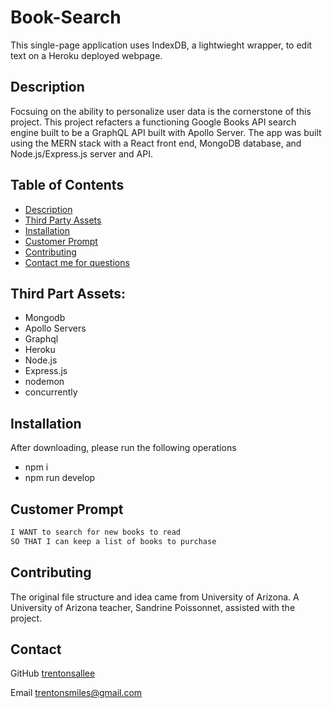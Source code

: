 # Book-Search
This single-page application uses IndexDB, a lightwieght wrapper, to edit text on a Heroku deployed webpage.

## Description
Focsuing on the ability to personalize user data is the cornerstone of this project. This project refacters a functioning Google Books API search engine built to be a GraphQL API built with Apollo Server. The app was built using the MERN stack with a React front end, MongoDB database, and Node.js/Express.js server and API.

## Table of Contents
* [Description](#description)
* [Third Party Assets](#third-party-assets)
* [Installation](#installation)
* [Customer Prompt](#customer)
* [Contributing](#contributing)
* [Contact me for questions](#contact)

## Third Part Assets:
* Mongodb
* Apollo Servers
* Graphql
* Heroku
* Node.js
* Express.js
* nodemon
* concurrently

## Installation
After downloading, please run the following operations
* npm i
* npm run develop

## Customer Prompt
```md
I WANT to search for new books to read
SO THAT I can keep a list of books to purchase
```
## Contributing
The original file structure and idea came from University of Arizona.
A University of Arizona teacher, Sandrine Poissonnet, assisted with the project.

## Contact
GitHub
[trentonsallee](https://github.com/trentonsallee/Book-Search)

Email
trentonsmiles@gmail.com